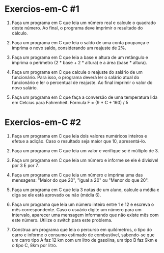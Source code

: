 # Exercios-em-C #1

1. Faça um programa em C que leia um número real e calcule o quadrado deste número. Ao final, o programa deve imprimir o resultado do cálculo.

2. Faça um programa em C que leia o saldo de uma conta poupança e imprima o novo saldo, considerando um reajuste de 2%.

3. Faça um programa em C que leia a base e altura de um retângulo e imprima o perímetro (2 * base + 2 * altura) e a área (base * altura).

4. Faça um programa em C que calcule o reajuste do salário de um funcionário. Para isso, o programa deverá ler o salário atual do funcionário e ler o percentual de reajuste. Ao final imprimir o valor do novo salário.

5. Faça um programa em C que faça a conversão de uma temperatura lida em Celcius para Fahrenheit. Fórmula F = (9 * C + 160) / 5


# Exercios-em-C #2
1. Faça um programa em C que leia dois valores numéricos inteiros e efetue a adição. Caso o resultado seja maior que 10, apresentá-lo.

2.  Faça um programa em C que leia um valor e verifique se é múltiplo de 3.

3. Faça um programa em C que leia um número e informe se ele é divisível por 3 E por 7.

4. Faça um programa em C que leia um número e imprima uma das mensagens: "Maior do que 20", "Igual a 20" ou "Menor do que 20".

5. Faça um programa em C que leia 3 notas de um aluno, calcule a média e diga se ele está aprovado ou não (média 6).

6. Faça um programa que leia um número inteiro entre 1 e 12 e escreva o mês correspondente. Caso o usuário digite um número para um intervalo, aparecer uma mensagem informando que não existe mês com este número. Utilize o switch para este problema.

7. Construa um programa que leia o percurso em quilómetros, o tipo do carro e informe o consumo estimado de combustível, sabendo-se que um carro tipo A faz 12 km com um litro de gasolina, um tipo B faz 9km e o tipo C, 8km por litro.


